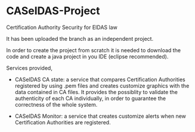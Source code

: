 # CASeIDAS-Project
Certification Authority Security for EIDAS law

It has been uploaded the branch as an independent project.

In order to create the project from scratch it is needed to download the code and create a java project in you IDE (eclipse recommended).

Services provided,

- CASeIDAS CA state: a service that compares Certification Authorities registered by using .pem files and creates customize graphics
                 with the data contained in CA files. It provides the possiblity to validate the authenticity of each CA individually,
                 in order to guarantee the correctness of the whole system.

- CASeIDAS Monitor: a service that creates customize alerts when new Certification Authorities are registered.
